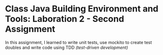 # Class Java Building Environment and Tools: Laboration 2 - Second Assignment

In this assignment, I learned to write unit tests, use mockito to create
test doubles and write code using TDD *(test-driven development)*
